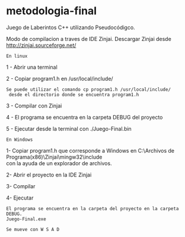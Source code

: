 # metodologia-final
Juego de Laberintos C++ utilizando Pseudocódigco.

Modo de compilacion a traves de IDE Zinjai.
Descargar Zinjai desde http://zinjai.sourceforge.net/


    En linux
1 - Abrir una terminal

2 - Copiar program1.h en /usr/local/include/

    Se puede utilizar el comando cp program1.h /usr/local/include/
     desde el directorio donde se encuentra program1.h
     
3 - Compilar con Zinjai

4 - El programa se encuentra en la carpeta DEBUG del proyecto

5 - Ejecutar desde la terminal con ./Juego-Final.bin

    En Windows
 1- Copiar program1.h que corresponde a Windows en 
    C:\Archivos de Programa(x86)\Zinjai\mingw32\include\
    con la ayuda de un explorador de archivos.
    
 2- Abrir el proyecto en la IDE Zinjai
 
 3- Compilar
 
 4- Ejecutar
 
    El programa se encuentra en la carpeta del proyecto en la carpeta DEBUG.
    Juego-Final.exe
    
    Se mueve con W S A D
    
